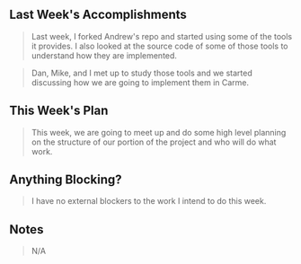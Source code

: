 ## Last Week's Accomplishments

> Last week, I forked Andrew's repo and started using some of the tools it provides. I also looked at the source code of some of those tools to understand how they are implemented.

> Dan, Mike, and I met up to study those tools and we started discussing how we are going to implement them in Carme.

## This Week's Plan

> This week, we are going to meet up and do some high level planning on the structure of our portion of the project and who will do what work.

## Anything Blocking?

> I have no external blockers to the work I intend to do this week.

## Notes

> N/A